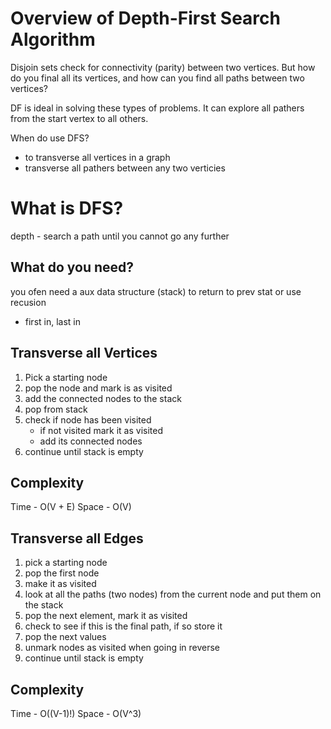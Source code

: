 # Overview of Depth-First Search Algorithm

Disjoin sets check for connectivity (parity) between two vertices. But how do you final all its vertices, and how can you find all paths between two vertices?

DF is ideal in solving these types of problems. It can explore all pathers from the start vertex to all others. 

When do use DFS?
- to transverse all vertices in a graph
- transverse all pathers between any two verticies

# What is DFS?

depth - search a path until you cannot go any further

## What do you need?

you ofen need a aux data structure (stack) to return to prev stat or use recusion
- first in, last in

## Transverse all Vertices

1. Pick a starting node
2. pop the node and mark is as visited
3. add the connected nodes to the stack
4. pop from stack
5. check if node has been visited
    - if not visited mark it as visited
    - add its connected nodes
6. continue until stack is empty

## Complexity

Time - O(V + E)
Space - O(V)

## Transverse all Edges

1. pick a starting node
2. pop the first node
3. make it as visited
4. look at all the paths (two nodes) from the current node and put them on the stack
5. pop the next element, mark it as visited
6. check to see if this is the final path, if so store it
7. pop the next values
8. unmark nodes as visited when going in reverse 
9. continue until stack is empty

## Complexity

Time - O((V-1)!)
Space - O(V^3)